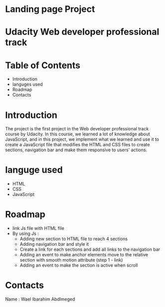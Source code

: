 # Landing page Project 

# Udacity Web developer professional track

# Table of Contents
 * Introduction
 * languges used
 * Roadmap
 * Contacts

# Introduction
The project is the first project in the Web developer professional track course by Udacity. In this course, we learned a lot of knowledge about JavaScript, and in this project, we implement what we learned and use it to create a JavaScript file that modifies the HTML and CSS files to create sections, navigation bar and make them responsive to users' actions.  


# languge used
 * HTML
 * CSS
 * JavaScript
 

# Roadmap
* link Js file with HTML file
* By using Js :
     * Adding new section to HTML file to reach 4 sections
     * Adding navigation bar and style it
     * Create a link for each sections and add all links to the navigation bar
     * Adding an event to make anchor elements move to the relative section with smooth motion attribute (step 1 - link)
     * Adding an event to make the section is active when scroll 



# Contacts
Name   : Wael Ibarahim Abdlmeged
